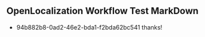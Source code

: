 ## OpenLocalization Workflow Test MarkDown
* 94b882b8-0ad2-46e2-bda1-f2bda62bc541 thanks!

<!--HONumber=Aug16_HO5-->


